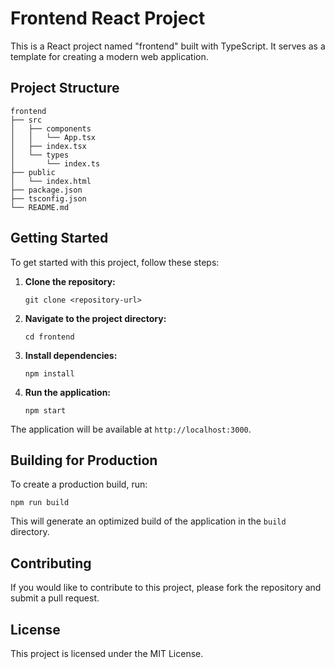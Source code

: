 # Frontend React Project

This is a React project named "frontend" built with TypeScript. It serves as a template for creating a modern web application.

## Project Structure

```
frontend
├── src
│   ├── components
│   │   └── App.tsx
│   ├── index.tsx
│   └── types
│       └── index.ts
├── public
│   └── index.html
├── package.json
├── tsconfig.json
└── README.md
```

## Getting Started

To get started with this project, follow these steps:

1. **Clone the repository:**
   ```
   git clone <repository-url>
   ```

2. **Navigate to the project directory:**
   ```
   cd frontend
   ```

3. **Install dependencies:**
   ```
   npm install
   ```

4. **Run the application:**
   ```
   npm start
   ```

The application will be available at `http://localhost:3000`.

## Building for Production

To create a production build, run:
```
npm run build
```

This will generate an optimized build of the application in the `build` directory.

## Contributing

If you would like to contribute to this project, please fork the repository and submit a pull request.

## License

This project is licensed under the MIT License.